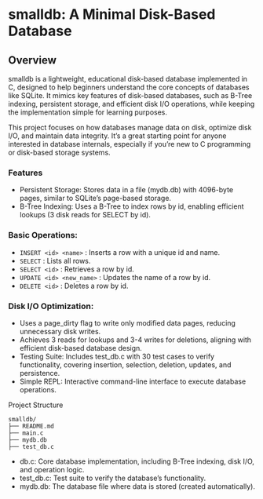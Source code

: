 # smalldb: A Minimal Disk-Based Database

## Overview

smalldb is a lightweight, educational disk-based database implemented in C, designed to help beginners understand the core concepts of databases like SQLite. It mimics key features of disk-based databases, such as B-Tree indexing, persistent storage, and efficient disk I/O operations, while keeping the implementation simple for learning purposes.

This project focuses on how databases manage data on disk, optimize disk I/O, and maintain data integrity. It’s a great starting point for anyone interested in database internals, especially if you’re new to C programming or disk-based storage systems.

### Features

- Persistent Storage: Stores data in a file (mydb.db) with 4096-byte pages, similar to SQLite’s page-based storage.
- B-Tree Indexing: Uses a B-Tree to index rows by id, enabling efficient lookups (3 disk reads for SELECT by id).

### Basic Operations:

- `INSERT <id> <name>` : Inserts a row with a unique id and name.
- `SELECT` : Lists all rows.
- `SELECT <id>` : Retrieves a row by id.
- `UPDATE <id> <new_name>` : Updates the name of a row by id.
- `DELETE <id>` : Deletes a row by id.

### Disk I/O Optimization:

- Uses a page_dirty flag to write only modified data pages, reducing unnecessary disk writes.
- Achieves 3 reads for lookups and 3-4 writes for deletions, aligning with efficient disk-based database design.
- Testing Suite: Includes test_db.c with 30 test cases to verify functionality, covering insertion, selection, deletion, updates, and persistence.
- Simple REPL: Interactive command-line interface to execute database operations.

Project Structure

```
smalldb/
├── README.md
├── main.c
├── mydb.db
├── test_db.c
```

- db.c: Core database implementation, including B-Tree indexing, disk I/O, and operation logic.
- test_db.c: Test suite to verify the database’s functionality.
- mydb.db: The database file where data is stored (created automatically).
